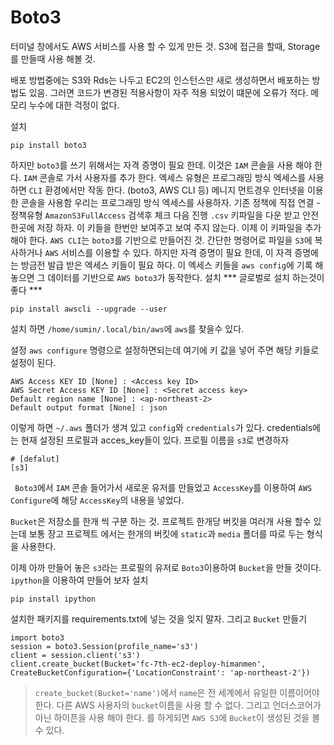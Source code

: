 # Boto3
터미널 창에서도 AWS 서비스를 사용 할 수 있게 만든 것.
S3에 접근을 할때, Storage를 만들때 사용 해볼 것.

 배포 방법중에는 S3와 Rds는 나두고 EC2의 인스턴스만 새로 생성하면서 배포하는 방법도 있음. 그러면 코드가 변경된 적용사항이 자주 적용 되었이 떄문에 오류가 적다. 메모리 누수에 대한 걱정이 없다.
 
 설치
 ```
 pip install boto3
 ```
 하지만 `boto3`를 쓰기 위해서는 자격 증명이 필요 한데. 이것은 `IAM` 콘솔을 사용 해야 한다.
`IAM` 콘솔로 가서 사용자를 추가 한다.
 엑세스 유형은 프로그래밍 방식 엑세스를 사용하면 `CLI` 환경에서만 작동 한다. (boto3, AWS CLI 등)
메니지 먼트경우 인터넷을 이용한 콘솔을 사용함
우리는 프로그래밍 방식 엑세스를 사용하자.
기존 정책에 직접 연결 - 정책유형 `AmazonS3FullAccess` 검색후 체크 다음 진행
`.csv` 키파일을 다운 받고 안전한곳에 저장 하자. 이 키들을 한번만 보여주고 보여 주지 않는다. 이제 이 키파일을 추가 해야 한다.
`AWS CLI`는 `boto3`를 기반으로 만들어진 것. 간단한 명령어로 파일을 `S3`에 복사하거나 `AWS` 서비스를 이용할 수 있다. 하지만 자격 증명이 필요 한데, 이 자격 증명에는 방금전 발급 받은 엑세스 키들이 필요 하다.
이 엑세스 키들을 `aws config`에 기록 해놓으면 그 데이터를 기반으로 `AWS boto3`가 동작한다. 
설치
*** 글로벌로 설치 하는것이 좋다 ***
```
pip install awscli --upgrade --user
```
설치 하면 `/home/sumin/.local/bin/aws`에 `aws`를 찾을수 있다.

설정
`aws configure` 명령으로 설정하면되는데 여기에 키 값을 넣어 주면 해당 키들로 설정이 된다.
```
AWS Access KEY ID [None] : <Access key ID>
AWS Secret Access KEY ID [None] : <Secret access key>
Default region name [None] : <ap-northeast-2>
Default output format [None] : json 
```
이렇게 하면 `~/.aws` 폴더가 생겨 있고 `config`와 `credentials`가 있다.
credentials에는 현재 설정된 프로필과 acces_key들이 있다. 프로필 이름을 `s3`로 변경하자
```
# [defalut]
[s3]
```
` Boto3`에서 `IAM` 콘솔 들어가서 새로운 유저를 만들었고 `AccessKey`를 이용하여 `AWS Configure`에 해당 `AccessKey`의 내용을 넣었다.

`Bucket`은 저장소를 한개 씩 구분 하는 것. 프로젝트 한개당 버킷을 여러개 사용 할수 있는데 보통 장고 프로젝트 에서는 한개의 버킷에 `static`과 `media` 폴더를 따로 두는 형식을 사용한다. 

이제 아까 만들어 놓은 `s3`라는 프로필의 유저로 `Boto3`이용하여 `Bucket`을 만들 것이다. 
`ipython`을 이용하여 만들어 보자
설치
```
pip install ipython
```
설치한 패키지를 requirements.txt에 넣는 것을 잊지 말자.
그리고 `Bucket` 만들기
```
import boto3
session = boto3.Session(profile_name='s3')
client = session.client('s3')
client.create_bucket(Bucket='fc-7th-ec2-deploy-himanmen', CreateBucketConfiguration={'LocationConstraint': 'ap-northeast-2'})
```
> `create_bucket(Bucket='name')`에서 `name`은 전 세계에서 유일한 이름이어야 한다. 다른 AWS 사용자의 `bucket`이름을 사용 할 수 없다. 그리고 언더스코어가 아닌 하이픈을 사용 해야 한다.
를 하게되면 `AWS S3`에 `Bucket`이 생성된 것을 볼수 있다.
